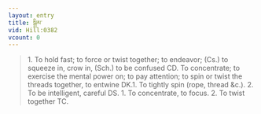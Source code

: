 ```yaml
---
layout: entry
title: སྒྲིམ་
vid: Hill:0382
vcount: 0
---
```

> 1\. To hold fast; to force or twist together; to endeavor; (Cs\.) to squeeze in, crow in, (Sch\.) to be confused CD\. To concentrate; to exercise the mental power on; to pay attention; to spin or twist the threads together, to entwine DK\.1\. To tightly spin (rope, thread &c\.)\. 2\. To be intelligent, careful DS\. 1\. To concentrate, to focus\. 2\. To twist together TC\.


